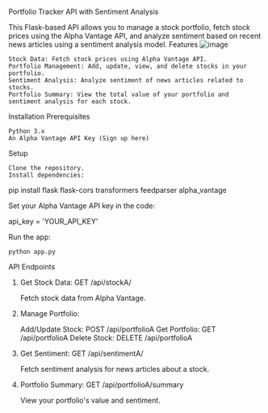 Portfolio Tracker API with Sentiment Analysis

This Flask-based API allows you to manage a stock portfolio, fetch stock prices using the Alpha Vantage API, and analyze sentiment based on recent news articles using a sentiment analysis model.
Features
![image](https://github.com/user-attachments/assets/c544b7d8-327a-4103-85c5-5393cf1fbe02)


    Stock Data: Fetch stock prices using Alpha Vantage API.
    Portfolio Management: Add, update, view, and delete stocks in your portfolio.
    Sentiment Analysis: Analyze sentiment of news articles related to stocks.
    Portfolio Summary: View the total value of your portfolio and sentiment analysis for each stock.

Installation
Prerequisites

    Python 3.x
    An Alpha Vantage API Key (Sign up here)

Setup

    Clone the repository.
    Install dependencies:

pip install flask flask-cors transformers feedparser alpha_vantage

Set your Alpha Vantage API key in the code:

api_key = 'YOUR_API_KEY'

Run the app:

    python app.py

API Endpoints
1. Get Stock Data: GET /api/stockA/<ticker>

    Fetch stock data from Alpha Vantage.

2. Manage Portfolio:

    Add/Update Stock: POST /api/portfolioA
    Get Portfolio: GET /api/portfolioA
    Delete Stock: DELETE /api/portfolioA

3. Get Sentiment: GET /api/sentimentA/<ticker>

    Fetch sentiment analysis for news articles about a stock.

4. Portfolio Summary: GET /api/portfolioA/summary

    View your portfolio's value and sentiment.

